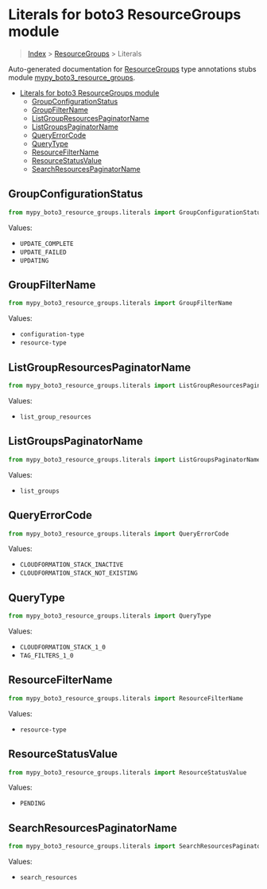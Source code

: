 # Literals for boto3 ResourceGroups module

> [Index](../README.md) > [ResourceGroups](./README.md) > Literals

Auto-generated documentation for
[ResourceGroups](https://boto3.amazonaws.com/v1/documentation/api/latest/reference/services/resource-groups.html#ResourceGroups)
type annotations stubs module
[mypy_boto3_resource_groups](https://pypi.org/project/mypy-boto3-resource-groups/).

- [Literals for boto3 ResourceGroups module](#literals-for-boto3-resourcegroups-module)
  - [GroupConfigurationStatus](#groupconfigurationstatus)
  - [GroupFilterName](#groupfiltername)
  - [ListGroupResourcesPaginatorName](#listgroupresourcespaginatorname)
  - [ListGroupsPaginatorName](#listgroupspaginatorname)
  - [QueryErrorCode](#queryerrorcode)
  - [QueryType](#querytype)
  - [ResourceFilterName](#resourcefiltername)
  - [ResourceStatusValue](#resourcestatusvalue)
  - [SearchResourcesPaginatorName](#searchresourcespaginatorname)

## GroupConfigurationStatus

```python
from mypy_boto3_resource_groups.literals import GroupConfigurationStatus
```

Values:

- `UPDATE_COMPLETE`
- `UPDATE_FAILED`
- `UPDATING`

## GroupFilterName

```python
from mypy_boto3_resource_groups.literals import GroupFilterName
```

Values:

- `configuration-type`
- `resource-type`

## ListGroupResourcesPaginatorName

```python
from mypy_boto3_resource_groups.literals import ListGroupResourcesPaginatorName
```

Values:

- `list_group_resources`

## ListGroupsPaginatorName

```python
from mypy_boto3_resource_groups.literals import ListGroupsPaginatorName
```

Values:

- `list_groups`

## QueryErrorCode

```python
from mypy_boto3_resource_groups.literals import QueryErrorCode
```

Values:

- `CLOUDFORMATION_STACK_INACTIVE`
- `CLOUDFORMATION_STACK_NOT_EXISTING`

## QueryType

```python
from mypy_boto3_resource_groups.literals import QueryType
```

Values:

- `CLOUDFORMATION_STACK_1_0`
- `TAG_FILTERS_1_0`

## ResourceFilterName

```python
from mypy_boto3_resource_groups.literals import ResourceFilterName
```

Values:

- `resource-type`

## ResourceStatusValue

```python
from mypy_boto3_resource_groups.literals import ResourceStatusValue
```

Values:

- `PENDING`

## SearchResourcesPaginatorName

```python
from mypy_boto3_resource_groups.literals import SearchResourcesPaginatorName
```

Values:

- `search_resources`
